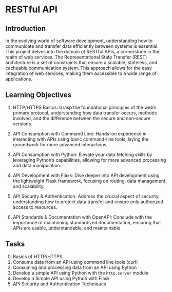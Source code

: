 # RESTful API

## Introduction

In the evolving world of software development, understanding how to communicate and transfer data efficiently between systems is essential. This project delves into the domain of RESTful APIs, a cornerstone in the realm of web services. The Representational State Transfer (REST) architecture is a set of constraints that ensure a scalable, stateless, and cacheable communication system. This approach allows for the easy integration of web services, making them accessible to a wide range of applications.

## Learning  Objectives

1. HTTP/HTTPS Basics: Grasp the foundational principles of the web’s primary protocol, understanding how data transfer occurs, methods involved, and the difference between the secure and non-secure versions.

2. API Consumption with Command Line: Hands-on experience in interacting with APIs using basic command-line tools, laying the groundwork for more advanced interactions.

3. API Consumption with Python: Elevate your data fetching skills by leveraging Python’s capabilities, allowing for more advanced processing and data manipulation.

4. API Development with Flask: Dive deeper into API development using the lightweight Flask framework, focusing on routing, data management, and scalability.

5. API Security & Authentication: Address the crucial aspect of security, understanding how to protect data transfer and ensure only authorized access to resources.

6. API Standards & Documentation with OpenAPI: Conclude with the importance of maintaining standardized documentation, ensuring that APIs are usable, understandable, and maintainable.

## Tasks 

0. Basics of HTTP/HTTPS
1. Consume data from an API using command line tools (curl)
2. Consuming and processing data from an API using Python
3. Develop a simple API using Python with the `http.server` module
4. Develop a Simple API using Python with Flask
5. API Security and Authentication Techniques